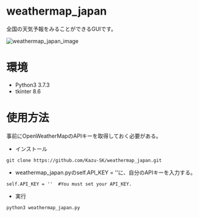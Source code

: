 # weathermap_japan

全国の天気予報をみることができるGUIです。

![weathermap_japan_image](https://user-images.githubusercontent.com/61465092/109960025-93b35000-7d2b-11eb-8aad-421c8bb2e756.png)

# 環境
* Python3 3.7.3
* tkinter 8.6

# 使用方法

事前にOpenWeatherMapのAPIキーを取得しておく必要がある。
* インストール
```
git clone https://github.com/Kazu-SK/weathermap_japan.git
```


* weathermap_japan.pyのself.API_KEY = ''に、自分のAPIキーを入力する。
```
self.API_KEY = ''  #You must set your API_KEY.
```

* 実行
```
python3 weathermap_japan.py
```
